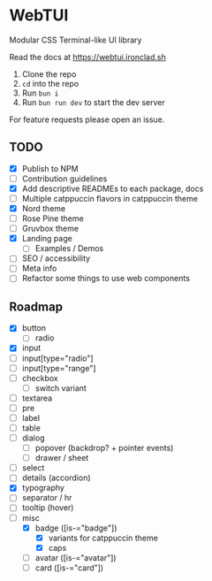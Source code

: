 # WebTUI

Modular CSS Terminal-like UI library

Read the docs at https://webtui.ironclad.sh

1. Clone the repo
2. `cd` into the repo
3. Run `bun i`
5. Run `bun run dev` to start the dev server

For feature requests please open an issue.

## TODO

- [x] Publish to NPM
- [ ] Contribution guidelines
- [x] Add descriptive READMEs to each package, docs
- [ ] Multiple catppuccin flavors in catppuccin theme
- [x] Nord theme
- [ ] Rose Pine theme
- [ ] Gruvbox theme
- [x] Landing page
  - [ ] Examples / Demos
- [ ] SEO / accessibility
- [ ] Meta info
- [ ] Refactor some things to use web components

## Roadmap

- [x] button
  - [ ] radio
- [x] input
- [ ] input[type="radio"]
- [ ] input[type="range"]
- [ ] checkbox
  - [ ] switch variant
- [ ] textarea
- [ ] pre
- [ ] label
- [ ] table
- [ ] dialog
  - [ ] popover (backdrop? + pointer events)
  - [ ] drawer / sheet
- [ ] select
- [ ] details (accordion)
- [x] typography
- [ ] separator / hr
- [ ] tooltip (hover)
- [ ] misc
  - [x] badge ([is-="badge"])
    - [x] variants for catppuccin theme
    - [x] caps
  - [ ] avatar ([is-="avatar"])
  - [ ] card ([is-="card"])
